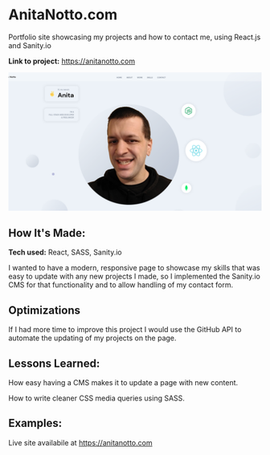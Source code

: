# AnitaNotto.com
Portfolio site showcasing my projects and how to contact me, using React.js and Sanity.io

**Link to project:** https://anitanotto.com

![alt tag](screenshot.png)

## How It's Made:

**Tech used:** React, SASS, Sanity.io

I wanted to have a modern, responsive page to showcase my skills that was easy to update with any new projects I made, so I implemented the Sanity.io CMS for that functionality and to allow handling of my contact form.

## Optimizations
If I had more time to improve this project I would use the GitHub API to automate the updating of my projects on the page.

## Lessons Learned:
How easy having a CMS makes it to update a page with new content.

How to write cleaner CSS media queries using SASS.

## Examples:
Live site availabile at https://anitanotto.com
